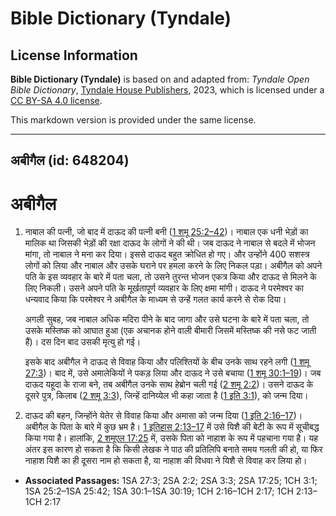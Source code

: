 # Bible Dictionary (Tyndale)

## License Information

**Bible Dictionary (Tyndale)** is based on and adapted from: _Tyndale Open Bible Dictionary_, [Tyndale House Publishers](https://tyndaleopenresources.com/), 2023, which is licensed under a [CC BY-SA 4.0 license](https://creativecommons.org/licenses/by-sa/4.0/legalcode.en).

This markdown version is provided under the same license.



--------------------------------

## अबीगैल (id: 648204)

अबीगैल
======

1. नाबाल की पत्नी, जो बाद में दाऊद की पत्नी बनी ([1 शमू 25:2–42](https://ref.ly/1Sam25:2-1Sam25:42))। नाबाल एक धनी भेड़ों का मालिक था जिसकी भेड़ों की रक्षा दाऊद के लोगों ने की थी। जब दाऊद ने नाबाल से बदले में भोजन मांगा, तो नाबाल ने मना कर दिया। इससे दाऊद बहुत क्रोधित हो गए। और उन्होंने 400 सशस्त्र लोगों को लिया और नाबाल और उसके घराने पर हमला करने के लिए निकल पड़ा। अबीगैल को अपने पति के इस व्यवहार के बारे में पता चला, तो उसने तुरन्त भोजन एकत्र किया और दाऊद से मिलने के लिए निकली। उसने अपने पति के मूर्खतापूर्ण व्यवहार के लिए क्षमा मांगी। दाऊद ने परमेश्वर का धन्यवाद किया कि परमेश्वर ने अबीगैल के माध्यम से उन्हें गलत कार्य करने से रोक दिया।

    अगली सुबह, जब नाबाल अधिक मदिरा पीने के बाद जागा और उसे घटना के बारे में पता चला, तो उसके मस्तिष्क को आघात हुआ (एक अचानक होने वाली बीमारी जिसमें मस्तिष्क की नसे फट जाती हैं)। दस दिन बाद उसकी मृत्यु हो गई।

    इसके बाद अबीगैल ने दाऊद से विवाह किया और पलिश्तियों के बीच उनके साथ रहने लगी ([1 शमू 27:3](https://ref.ly/1Sam27:3))। बाद में, उसे अमालेकियों ने पकड़ लिया और दाऊद ने उसे बचाया ([1 शमू 30:1–19](https://ref.ly/1Sam30:1-1Sam30:19))। जब दाऊद यहूदा के राजा बने, तब अबीगैल उनके साथ हेब्रोन चली गई ([2 शमू 2:2](https://ref.ly/2Sam2:2))। उसने दाऊद के दूसरे पुत्र, किलाब ([2 शमू 3:3](https://ref.ly/2Sam3:3)), जिन्हें दानिय्येल भी कहा जाता है ([1 इति 3:1](https://ref.ly/1Chr3:1)), को जन्म दिया।

2. दाऊद की बहन, जिन्होंने येतेर से विवाह किया और अमासा को जन्म दिया ([1 इति 2:16–17](https://ref.ly/1Chr2:16-1Chr2:17))। अबीगैल के पिता के बारे में कुछ भ्रम है। [1 इतिहास 2:13–17](https://ref.ly/1Chr2:13-1Chr2:17) में उसे यिशै की बेटी के रूप में सूचीबद्ध किया गया है। हालांकि, [2 शमूएल 17:25](https://ref.ly/2Sam17:25) में, उसके पिता को नाहाश के रूप में पहचाना गया है। यह अंतर इस कारण हो सकता है कि किसी लेखक ने पाठ की प्रतिलिपि बनाते समय गलती की हो, या फिर नाहाश यिशै का ही दूसरा नाम हो सकता है, या नाहाश की विधवा ने यिशै से विवाह कर लिया हो।

* **Associated Passages:** 1SA 27:3; 2SA 2:2; 2SA 3:3; 2SA 17:25; 1CH 3:1; 1SA 25:2–1SA 25:42; 1SA 30:1–1SA 30:19; 1CH 2:16–1CH 2:17; 1CH 2:13–1CH 2:17

